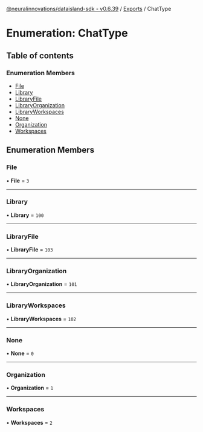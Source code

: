 [@neuralinnovations/dataisland-sdk - v0.6.39](../../README.md) / [Exports](../modules.md) / ChatType

# Enumeration: ChatType

## Table of contents

### Enumeration Members

- [File](ChatType.md#file)
- [Library](ChatType.md#library)
- [LibraryFile](ChatType.md#libraryfile)
- [LibraryOrganization](ChatType.md#libraryorganization)
- [LibraryWorkspaces](ChatType.md#libraryworkspaces)
- [None](ChatType.md#none)
- [Organization](ChatType.md#organization)
- [Workspaces](ChatType.md#workspaces)

## Enumeration Members

### File

• **File** = ``3``

___

### Library

• **Library** = ``100``

___

### LibraryFile

• **LibraryFile** = ``103``

___

### LibraryOrganization

• **LibraryOrganization** = ``101``

___

### LibraryWorkspaces

• **LibraryWorkspaces** = ``102``

___

### None

• **None** = ``0``

___

### Organization

• **Organization** = ``1``

___

### Workspaces

• **Workspaces** = ``2``
